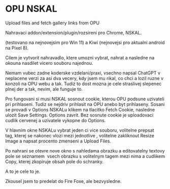 # OPU NSKAL
 Upload files and fetch gallery links from OPU
 
 Nahravaci addon/extension/plugin/rozsireni pro Chrome, NSKAL.
 
(testovano na nejnovejsim pro Win 11) a Kiwi (nejnovejsi pro aktualni android na Pixel 8).
  
Cilem je vytvorit nahravadlo, ktere umozni vybrat, nahrat a nasledne na okouna nasdilet vicero souboru najednou. 

Nemam vubec zadne koderske vzdelani/praxi, vsechno napsal ChatGPT v neplacene verzi za asi dva vecery, kdy jsem mu rikal, co chci a lozil ruzne v konzoli na OPU webu a tak. Tudiz to dost mozna je cele straslivej slepenec plnej der a tak, nevim, ale funguje to.

Pro fungovani si musi NSKAL sosnout cookie, kterou OPU podsune uzivateli pri prihlaseni. Tudiz se nejdriv prihlasit na OPU anebo byt prihlaseny. Sosani se provadi v Options NSKALu klikem na tlacitko Fetch Cookie, nasledne ulozit Save Settings. Options zavrit. Bez sosnute cookie je uploadovaci cudlik cervenej a uzivatele vykopne do Options.

V hlavnim okne NSKALu vybrat jeden ci vice souboru, volitelne prepsat <br> tag, kterej se nakonec vlozi mezi jednotlive <img src>, volitelne zakliknout Resize Image a napsat procento zmenseni a Upload Files.

Po nahrani se otevre nove okno s nahledama obrazku a editovatelny textovy pole se seznamem <img src> vsech obrazku s volitelnym tagem mezi nima a cudlikem Copy, kterej zkopiruje obsah pole do schranky.

A to je cele to je.

Zkousel jsem to predelat do Fire Foxe, ale bezvysledne.